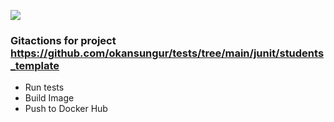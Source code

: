![](https://github.com/kolorobot/spring-boot-junit5/workflows/tests/badge.svg)



### Gitactions for project https://github.com/okansungur/tests/tree/main/junit/students_template

- Run tests
- Build Image
- Push to Docker Hub

